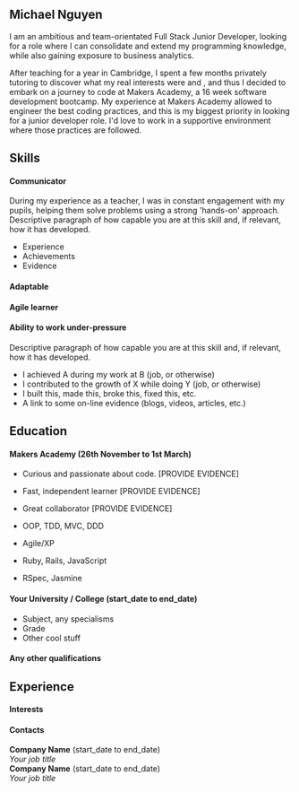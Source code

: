 ## Michael Nguyen
I am an ambitious and team-orientated Full Stack Junior Developer, looking for a role where I can consolidate and extend my programming knowledge, while also gaining exposure to business analytics. 

After teaching for a year in Cambridge, I spent a few months privately tutoring to discover what my real interests were and , and thus I decided to embark on a journey to code at Makers Academy, a 16 week software development bootcamp. My experience at Makers Academy allowed to engineer the best coding practices, and this is my biggest priority in looking for a junior developer role. I'd love to work in a supportive environment where those practices are followed.
## Skills

#### Communicator 
During my experience as a teacher, I was in constant engagement with my pupils, helping them solve problems using a strong 'hands-on' approach. 
Descriptive paragraph of how capable you are at this skill and, if relevant, how it has developed.

- Experience
- Achievements
- Evidence
#### Adaptable

#### Agile learner 

#### Ability to work under-pressure

Descriptive paragraph of how capable you are at this skill and, if relevant, how it has developed.

- I achieved A during my work at B (job, or otherwise)
- I contributed to the growth of X while doing Y (job, or otherwise)
- I built this, made this, broke this, fixed this, etc.
- A link to some on-line evidence (blogs, videos, articles, etc.)

## Education

#### Makers Academy (26th November to 1st March)

- Curious and passionate about code. [PROVIDE EVIDENCE]
- Fast, independent learner [PROVIDE EVIDENCE]
- Great collaborator [PROVIDE EVIDENCE]

- OOP, TDD, MVC, DDD
- Agile/XP
- Ruby, Rails, JavaScript
- RSpec, Jasmine

#### Your University / College (start_date to end_date)

- Subject, any specialisms
- Grade
- Other cool stuff

#### Any other qualifications

## Experience

#### Interests

#### Contacts

**Company Name** (start_date to end_date)    
*Your job title*  
**Company Name** (start_date to end_date)   
*Your job title*  
